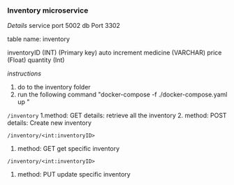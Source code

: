 ### Inventory microservice 

*Details*
service port 5002
db Port 3302

table name: inventory

inventoryID (INT) (Primary key) auto increment
medicine (VARCHAR)
price (Float)
quantity (Int)

*instructions*
1. do to the inventory folder
2. run the following command "docker-compose -f ./docker-compose.yaml up "

```/inventory```
1.method: GET
    details: retrieve all the inventory
2. method: POST
    details: Create new inventory

```/inventory/<int:inventoryID>```
1. method: GET
    get specific inventory

```/inventory/<int:inventoryID>```
1. method: PUT
    update specific inventory
